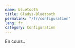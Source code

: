 ```yaml
---
name: bluetooth
title: Gladys-Bluetooth
permalink: "/fr/configuration"
lang: fr
category: Configuration
---
```


En cours..